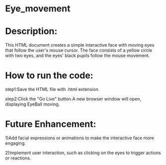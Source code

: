 # Eye_movement
# Description:
This HTML document creates a simple interactive face with moving eyes that follow the user's mouse cursor. The face consists of a yellow circle with two eyes, and the eyes' black pupils follow the mouse movement.

# How to run the code:
step1:Save the HTML file with .html extension.

step2:Click the "Go Live" button.A new browser window will open, displaying EyeBall moving.

# Future Enhancement:
1)Add facial expressions or animations to make the interactive face more engaging.

2)Implement user interaction, such as clicking on the eyes to trigger actions or reactions.
